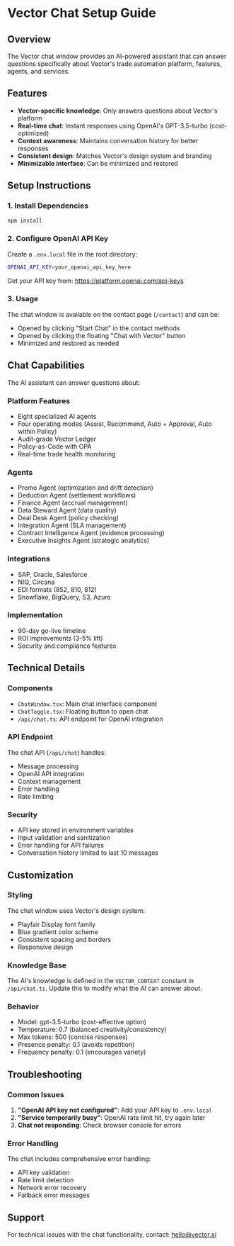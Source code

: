 # Vector Chat Setup Guide

## Overview
The Vector chat window provides an AI-powered assistant that can answer questions specifically about Vector's trade automation platform, features, agents, and services.

## Features
- **Vector-specific knowledge**: Only answers questions about Vector's platform
- **Real-time chat**: Instant responses using OpenAI's GPT-3.5-turbo (cost-optimized)
- **Context awareness**: Maintains conversation history for better responses
- **Consistent design**: Matches Vector's design system and branding
- **Minimizable interface**: Can be minimized and restored

## Setup Instructions

### 1. Install Dependencies
```bash
npm install
```

### 2. Configure OpenAI API Key
Create a `.env.local` file in the root directory:
```bash
OPENAI_API_KEY=your_openai_api_key_here
```

Get your API key from: https://platform.openai.com/api-keys

### 3. Usage
The chat window is available on the contact page (`/contact`) and can be:
- Opened by clicking "Start Chat" in the contact methods
- Opened by clicking the floating "Chat with Vector" button
- Minimized and restored as needed

## Chat Capabilities

The AI assistant can answer questions about:

### Platform Features
- Eight specialized AI agents
- Four operating modes (Assist, Recommend, Auto + Approval, Auto within Policy)
- Audit-grade Vector Ledger
- Policy-as-Code with OPA
- Real-time trade health monitoring

### Agents
- Promo Agent (optimization and drift detection)
- Deduction Agent (settlement workflows)
- Finance Agent (accrual management)
- Data Steward Agent (data quality)
- Deal Desk Agent (policy checking)
- Integration Agent (SLA management)
- Contract Intelligence Agent (evidence processing)
- Executive Insights Agent (strategic analytics)

### Integrations
- SAP, Oracle, Salesforce
- NIQ, Circana
- EDI formats (852, 810, 812)
- Snowflake, BigQuery, S3, Azure

### Implementation
- 90-day go-live timeline
- ROI improvements (3-5% lift)
- Security and compliance features

## Technical Details

### Components
- `ChatWindow.tsx`: Main chat interface component
- `ChatToggle.tsx`: Floating button to open chat
- `/api/chat.ts`: API endpoint for OpenAI integration

### API Endpoint
The chat API (`/api/chat`) handles:
- Message processing
- OpenAI API integration
- Context management
- Error handling
- Rate limiting

### Security
- API key stored in environment variables
- Input validation and sanitization
- Error handling for API failures
- Conversation history limited to last 10 messages

## Customization

### Styling
The chat window uses Vector's design system:
- Playfair Display font family
- Blue gradient color scheme
- Consistent spacing and borders
- Responsive design

### Knowledge Base
The AI's knowledge is defined in the `VECTOR_CONTEXT` constant in `/api/chat.ts`. Update this to modify what the AI can answer about.

### Behavior
- Model: gpt-3.5-turbo (cost-effective option)
- Temperature: 0.7 (balanced creativity/consistency)
- Max tokens: 500 (concise responses)
- Presence penalty: 0.1 (avoids repetition)
- Frequency penalty: 0.1 (encourages variety)

## Troubleshooting

### Common Issues
1. **"OpenAI API key not configured"**: Add your API key to `.env.local`
2. **"Service temporarily busy"**: OpenAI rate limit hit, try again later
3. **Chat not responding**: Check browser console for errors

### Error Handling
The chat includes comprehensive error handling:
- API key validation
- Rate limit detection
- Network error recovery
- Fallback error messages

## Support
For technical issues with the chat functionality, contact: hello@vector.ai
